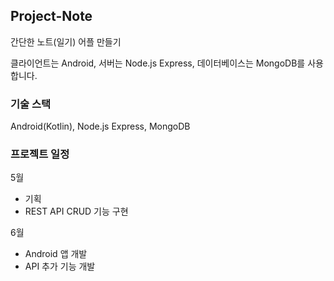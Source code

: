 ## Project-Note

간단한 노트(일기) 어플 만들기

클라이언트는 Android, 서버는 Node.js Express, 데이터베이스는 MongoDB를 사용합니다.

### 기술 스택

Android(Kotlin), Node.js Express, MongoDB

### 프로젝트 일정

5월

- 기획
- REST API CRUD 기능 구현

6월 

- Android 앱 개발
- API 추가 기능 개발
